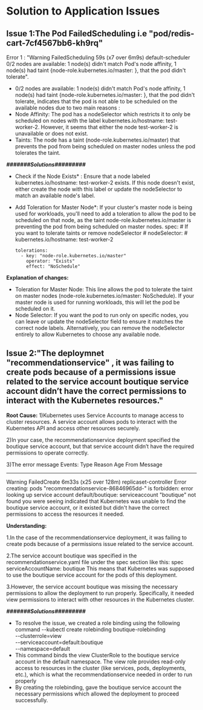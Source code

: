 # Solution to Application Issues
## Issue 1:The Pod FailedScheduling  i.e "pod/redis-cart-7cf4567bb6-kh9rq" 
 Error 1 : "Warning  FailedScheduling  59s (x7 over 6m9s)  default-scheduler  0/2 nodes are available: 1 node(s) didn't match Pod's node affinity, 1 node(s) had taint {node-role.kubernetes.io/master: }, that the pod didn't tolerate".
 - 0/2 nodes are available: 1 node(s) didn't match Pod's node affinity, 1 node(s) had taint {node-role.kubernetes.io/master: }, that the pod didn't tolerate, indicates that the pod is not able to be scheduled on the available nodes due to two main reasons :
 - Node Affinity: The pod has a nodeSelector which restricts it to only be scheduled on nodes with the label kubernetes.io/hostname: test-worker-2. However, it seems that either the node test-worker-2 is unavailable or does not exist.
- Taints: The node has a taint (node-role.kubernetes.io/master) that prevents the pod from being scheduled on master nodes unless the pod tolerates the taint.

***#######Solutions#########***

- Check if the Node Exists* : Ensure that a node labeled kubernetes.io/hostname: test-worker-2 exists. If this node doesn't exist, either create the node with this label or update the nodeSelector to match an available node's label.

- Add Toleration for Master Node*: If your cluster's master node is being used for workloads, you'll need to add a toleration to allow the pod to be scheduled on that node, as the taint node-role.kubernetes.io/master is preventing the pod from being scheduled on master nodes.
spec:
      # If you want to tolerate taints or remove nodeSelector
      # nodeSelector:
      #   kubernetes.io/hostname: test-worker-2
      
      tolerations:
        - key: "node-role.kubernetes.io/master"
          operator: "Exists"
          effect: "NoSchedule"
**Explanation of changes:**

- Toleration for Master Node: This line allows the pod to tolerate the taint on master nodes (node-role.kubernetes.io/master: NoSchedule). If your master node is used for running workloads, this will let the pod be scheduled on it.
- Node Selector: If you want the pod to run only on specific nodes, you can leave or update the nodeSelector field to ensure it matches the correct node labels. Alternatively, you can remove the nodeSelector entirely to allow Kubernetes to choose any available node.
  
## Issue 2:"The deploymnet "recommendationservice" , it was failing to create pods because of a permissions issue related to the service account boutique service account didn’t have the correct permissions to interact with the Kubernetes resources." 

 **Root Cause:**
1)Kubernetes uses Service Accounts to manage access to cluster resources. A service account allows pods to interact with the Kubernetes API and access other resources securely.

2)In your case, the recommendationservice deployment specified the boutique service account, but that service account didn’t have the required permissions to operate correctly.
 
3)The error message
  Events:
  Type     Reason        Age                    From                   Message
  ----     ------        ----                   ----                   -------
  Warning  FailedCreate  6m33s (x25 over 128m)  replicaset-controller  Error creating: pods "recommendationservice-86846965dd-" is forbidden: error looking up service account 
  default/boutique: serviceaccount "boutique" not found
  you were seeing indicated that Kubernetes was unable to find the boutique service account, or it existed but didn't have the correct permissions to access the resources it needed.
  
  **Understanding:**
  
1.In the case of the recommendationservice deployment, it was failing to create pods because of a permissions issue related to the service account.

2.The service account boutique was specified in the recommendationservice.yaml file under the spec section like this:
spec
serviceAccountName: boutique
This means that Kubernetes was supposed to use the boutique service account for the pods of this deployment.

3.However, the service account boutique was missing the necessary permissions to allow the deployment to run properly. Specifically, it needed view permissions to interact with other resources in the Kubernetes cluster.

***#######Solutions#########***
- To resolve the issue, we created a role binding using the following command
  --kubectl create rolebinding boutique-rolebinding \
  --clusterrole=view \
  --serviceaccount=default:boutique \
  --namespace=default
- This command binds the view ClusterRole to the boutique service account in the default namespace.
  The view role provides read-only access to resources in the cluster (like services, pods, deployments, etc.), which is what the recommendationservice needed in order to run properly
- By creating the rolebinding, gave the boutique service account the necessary permissions which allowed the deployment to proceed successfully.


